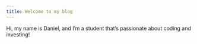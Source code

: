 ```yaml
---
title: Welcome to my blog
---
```


Hi, my name is Daniel, and I’m a student that’s passionate about coding and investing!
